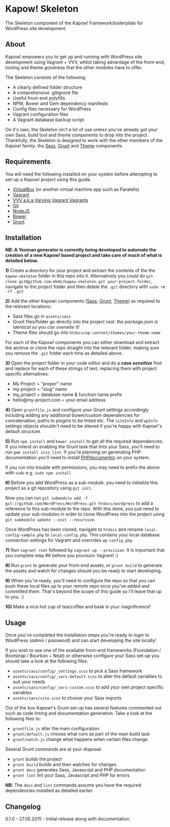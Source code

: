 # Kapow! Skeleton

The Skeleton component of the Kapow! framework/boilerplate for WordPress site development.

## About

Kapow! empowers you to get up and running with WordPress site development using Vagrant + VVV, whilst taking advantage of the front-end, tooling and theme goodness that the other modules have to offer.

The Skeleton consists of the following:

- A clearly defined folder structure
- A comprehensive .gitignore file
- Useful front-end polyfills
- NPM, Bower and Gem dependency manifests
- Config files necessary for WordPress
- Vagrant configuration files
- A Vagrant database backup script

On it's own, the Skeleton isn't a lot of use unless you've already got your own Sass, build tool and theme components to drop into the project. Thankfully, the Skeleton is designed to work with the other members of the Kapow! family: the [Sass](https://github.com/mkdo/kapow-sass), [Grunt](https://github.com/mkdo/kapow-grunt) and [Theme](https://github.com/mkdo/kapow-theme) components.

## Requirements

You will need the following installed on your system before attempting to set-up a Kapow! project using this guide.

- [VirtualBox](http://www.virtualbox.org/) (or another virtual machine app such as Paralells)
- [Vagrant](https://www.vagrantup.com/)
- [VVV a.k.a Varying Vagrant Vagrants](https://github.com/Varying-Vagrant-Vagrants/VVV)
- [Git](https://git-scm.com/book/en/v2/Getting-Started-Installing-Git)
- [NodeJS](https://nodejs.org/)
- [Bower](http://bower.io/#install-bower)
- [Grunt](http://gruntjs.com/installing-grunt)

## Installation

**NB: A Yeoman generator is currently being developed to automate the creation of a new Kapow! based project and take care of much of what is detailed below.**

**1)** Create a directory for your project and extract the contents of the the `kapow-skeleton` folder in this repo into it. Alternatively you could do `git clone git@github.com:mkdo/kapow-skeleton.git your-project-folder`, navigate to the project folder and then delete the `.git` directory with `sudo rm -rf .git`

**2)** Add the other Kapow! components ([Sass](https://github.com/mkdo/kapow-sass), [Grunt](https://github.com/mkdo/kapow-grunt), [Theme](https://github.com/mkdo/kapow-theme)) as required to the relevant locations:

- Sass files go in `assets/sass`
- Grunt files/folder go directly into the project root: *the package.json is identical so you can overwite it!*
- Theme files should go into `htdocs/wp-content/themes/your-theme-name`

For each of the Kapow! components you can either download and extract the archive or clone the repo straight into the relevant folder, making sure you remove the `.git` folder each time as detailed above.

**3)** Open the project folder in your code editor and do a ***case sensitive*** find and replace for each of these strings of text, replacing them with project specific alternatives:

- My Project = "proper" name 
- my-project = "slug" name
- my_project = database name & function name prefix
- hello@<span></span>my-project.com = your email address

**4)** Open `gruntfile.js` and configure your Grunt settings accordingly including adding any additional bower/custom dependencies for concatenation, paths to plugins to be linted etc. The `siteInfo` and `wpInfo` settings objects shouldn't need to be altered if you're happy with Kapow!'s default structure.

**5)** Run `npm install` and `bower install` to get all the required dependencies. If you intend on enabling the Grunt task that lints your Sass, you'll need to run `gem install scss_lint`. If you're planning on generating PHP documentation you'll need to install [PHPdocumentor](http://www.phpdoc.org/docs/latest/getting-started/installing.html) on your system.

If you run into trouble with permissions, you may need to prefix the above with `sudo` e.g. `sudo npm install`

**6)** Before you add WordPress as a sub-module, you need to initialize this project as a git repository using `git init`. 

Now you can run `git submodule add -f git://github.com/WordPress/WordPress.git htdocs/wordpress` to add a reference to this sub-module to the repo. With this done, you just need to update your sub-modules in order to clone WordPress into the project using `git submodule update --init --recursive`.

Once WordPress has been cloned, navigate to `htdocs` and rename `local-config-sample.php` to `local-config.php`. This contains your local database connection settings for Vagrant and overrides `wp-config.php`.

**7)** Run `vagrant root` followed by `vagrant up --provision`. It is important that you complete step #6 before you provision Vagrant! :)

**8)** Run `grunt` to generate your front-end assets, or `grunt build` to generate the assets and watch for changes should you be ready to start developing.

**9)** When you're ready, you'll need to configure the repo so that you can push these local files up to your remote repo once you've added and committed them. That's beyond the scope of this guide so I'll leave that up to you. :)

**10)** Make a nice hot cup of tea/coffee and bask in your magnificence!

## Usage

Once you've completed the installation steps you're ready to login to WordPress (*admin* / *password*) and can start developing the site locally!

If you wish to use one of the available front-end frameworks (Foundation / Bootstrap / Bourbon + Neat) or otherwise configure your Sass set-up you should take a look at the following files:

- `assets/sass/config/_settings.scss` to pick a Sass framework
- `assets/sass/config/_vars-default.scss` to alter the default variables to suit your needs
- `assets/sass/config/_vars-custom.scss` to add your own project specific variables
- `assets/sass/site.scss` to choose your Sass imports

Out of the box Kapow!'s Grunt set-up has several features commented out such as code linting and documentation generation. Take a look at the following files to:

- `gruntfile.js` alter the main configuration
- `grunt/default.js` choose what runs as part of the main build task
- `grunt/watch.js` change what happens when certain files change

Several Grunt commands are at your disposal:

- `grunt` builds the project
- `grunt build` builds and then watches for changes
- `grunt docs` generates Sass, Javascript and PHP documentation
- `grunt lint` lint your Sass, Javascript and PHP for errors

**NB:** The `docs` and `lint` commands assume you have the required dependencies installed as detailed earlier.

## Changelog

0.1.0 - 27.05.2015 - Initial release along with documentation.
